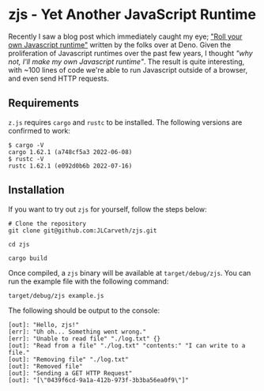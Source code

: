 # zjs - Yet Another JavaScript Runtime
Recently I saw a blog post which immediately caught my eye; ["Roll your own Javascript runtime"](https://deno.com/blog/roll-your-own-javascript-runtime) written by the folks over at Deno. Given the proliferation of Javascript runtimes over the past few years, I thought *"why not, I'll make my own Javascript runtime"*. The result is quite interesting, with ~100 lines of code we're able to run Javascript outside of a browser, and even send HTTP requests.

## Requirements
`z.js` requires `cargo` and `rustc` to be installed. The following versions are confirmed to work:
```
$ cargo -V
cargo 1.62.1 (a748cf5a3 2022-06-08)
$ rustc -V
rustc 1.62.1 (e092d0b6b 2022-07-16)
```
## Installation
If you want to try out `zjs` for yourself, follow the steps below:
```
# Clone the repository
git clone git@github.com:JLCarveth/zjs.git

cd zjs

cargo build
```
Once compiled, a `zjs` binary will be available at `target/debug/zjs`. You can run the example file with the following command:
```
target/debug/zjs example.js
```
The following should be output to the console:
```
[out]: "Hello, zjs!"
[err]: "Uh oh... Something went wrong."
[err]: "Unable to read file" "./log.txt" {}
[out]: "Read from a file" "./log.txt" "contents:" "I can write to a file."
[out]: "Removing file" "./log.txt"
[out]: "Removed file"
[out]: "Sending a GET HTTP Request"
[out]: "[\"0439f6cd-9a1a-412b-973f-3b3ba56ea0f9\"]"
```

